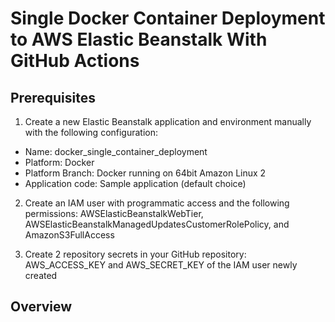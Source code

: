 # Single Docker Container Deployment to AWS Elastic Beanstalk With GitHub Actions
## Prerequisites
1) Create a new Elastic Beanstalk application and environment manually with the following configuration:

* Name: docker_single_container_deployment
* Platform: Docker
* Platform Branch: Docker running on 64bit Amazon Linux 2
* Application code: Sample application (default choice)

2) Create an IAM user with programmatic access and the following permissions: AWSElasticBeanstalkWebTier, AWSElasticBeanstalkManagedUpdatesCustomerRolePolicy, and AmazonS3FullAccess

3) Create 2 repository secrets in your GitHub repository: AWS_ACCESS_KEY and AWS_SECRET_KEY of the IAM user newly created

## Overview
